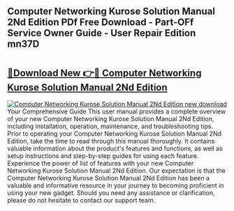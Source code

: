 ## Computer Networking Kurose Solution Manual 2Nd Edition PDf Free Download - Part-OFf Service Owner Guide - User Repair Edition mn37D

# <h2><a href="http://bc57445.oget.top/?id=Computer+Networking+Kurose+Solution+Manual+2Nd+Edition">🔗Download New 👉🔴 Computer Networking Kurose Solution Manual 2Nd Edition</a></h2>

[![Computer Networking Kurose Solution Manual 2Nd Edition new download](https://i.imgur.com/5g1atiW.png)](http://bc57445.oget.top/?id=Computer+Networking+Kurose+Solution+Manual+2Nd+Edition)
Your Comprehensive Guide This user manual provides a complete overview of your new Computer Networking Kurose Solution Manual 2Nd Edition, including installation, operation, maintenance, and troubleshooting tips. Prior to operating your Computer Networking Kurose Solution Manual 2Nd Edition, take the time to read through this manual thoroughly. It contains valuable information about the product's features and functions, as well as setup instructions and step-by-step guides for using each feature. Experience the power of list of features with your new Computer Networking Kurose Solution Manual 2Nd Edition. Our expectation is that the Computer Networking Kurose Solution Manual 2Nd Edition has been a valuable and informative resource in your journey to becoming proficient in using your new gadget. Should you need any assistance or clarification, please do not hesitate to contact our support team.
